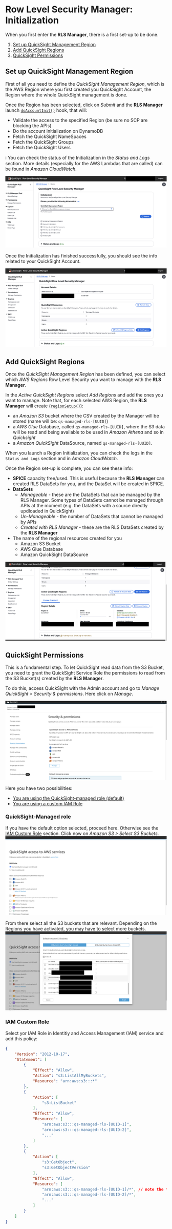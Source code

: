 # Row Level Security Manager: Initialization
When you first enter the **RLS Manager**, there is a first set-up to be done. 

1. [Set up QuickSight Management Region](#set-up-quicksight-management-region)
1. [Add QuickSight Regions](#add-quicksight-regions)
1. [QuickSight Permissions](#quicksight-permissions)

## Set up QuickSight Management Region
First of all you need to define the *QuickSight Management Region*, which is the AWS Region where you first created you QuickSight Account, the Region where the whole QuickSight management is done.

Once the Region has been selected, click on *Submit* and the **RLS Manager** launch [`doAccountInit()`](/Guide/hooks/doAccountInit.md) hook, that will: 
* Validate the access to the specified Region (be sure no SCP are blocking the APIs)
* Do the account initialization on DynamoDB
* Fetch the QuickSight NameSpaces
* Fetch the QuickSight Groups
* Fetch the QuickSight Users

:information_source: You can check the status of the Initialization in the *Status and Logs* section. More details (especially for the AWS Lambdas that are called) can be found in *Amazon CloudWatch*.

![Guide-Initialization.png](/Guide/images/Guide-Initialization.png)

Once the Initialization has finished successfully, you should see the info related to your QuickSight Account.

![Guide-Initialization.png](/Guide/images/Guide-InitializationSuccess.png)

## Add QuickSight Regions
Once the *QuickSight Management Region* has been defined, you can select which *AWS Regions* Row Level Security you want to manage with the **RLS Manager**.

In the *Active QuickSight Regions* select *Add Regions* and add the ones you want to manage. 
Note that, for each selected AWS Region, the **RLS Manager** will create ([`regionSetup()`](/Guide/hooks/regionSetup.md)):
* an *Amazon S3* bucket where the CSV created by the Manager will be stored (name will be: `qs-managed-rls-[UUID]`)
* a *AWS Glue* Database, called `qs-managed-rls-[UUID]`, where the S3 data will be read and being available to be used in *Amazon Athena* and so in *Quicksight*
* a *Amazon QuickSight* DataSource, named `qs-managed-rls-[UUID]`.

When you launch a Region Initialization, you can check the logs in the `Status and Logs` section and in *Amazon CloudWatch*.

Once the Region set-up is complete, you can see these info:
* **SPICE** capacity free/used. This is useful because the **RLS Manager** can created RLS DataSets for you, and the DataSet will be created in SPICE.
* **DataSets**
  * *Manageable* - these are the DataSets that can be managed by the RLS Manager. Some types of DataSets cannot be managed through APIs at the moment (e.g. the DataSets with a source directly updloaded in QuickSight)
  * *Un-Manageable* - the number of DataSets that cannot be managed by APIs
  * *Created with RLS Manager* - these are the RLS DataSets created by the **RLS Manager**
* The name of the regional resources created for you
  * Amazon S3 Bucket
  * AWS Glue Database
  * Amazon QuickSight DataSource

![Guide-Initialization.png](/Guide/images/Guide-InitializationActiveRegions.png)

## QuickSight Permissions
This is a fundamental step.
To let QuickSight read data from the S3 Bucket, you need to grant the QuickSight Service Role the permissions to read from the S3 Bucket(s) created by the **RLS Manager**.

To do this, access QuickSight with the Admin account and go to *Manage QuickSight > Security & permissions*. Here click on *Manage*.

![Guide-Initialization.png](/Guide/images/Guide-InitializationQSPermissions-1.png)

Here you have two possibilities:
* [You are using the QuickSight-managed role (default)](#quicksight-managed-role)
* [You are using a custom IAM Role](#iam-custom-role)

### QuickSight-Managed role
If you have the default option selected, proceed here. Otherwise see the [IAM Custom Role](#iam-custom-role) section.
Click now on *Amazon S3 > Select S3 Buckets*.
![Guide-Initialization.png](/Guide/images/Guide-InitializationQSPermissions-2.png)

From there select all the S3 buckets that are relevant. Depending on the Regions you have activated, you may have to select more buckets.
![Guide-Initialization.png](/Guide/images/Guide-InitializationQSPermissions-3.png)

### IAM Custom Role
Select yor IAM Role in Identitiy and Access Management (IAM) service and add this policy:
```json
{
    "Version": "2012-10-17",
    "Statement": [
        {
            "Effect": "Allow",
            "Action": "s3:ListAllMyBuckets",
            "Resource": "arn:aws:s3:::*"
        },
        {
            "Action": [
                "s3:ListBucket"
            ],
            "Effect": "Allow",
            "Resource": [
                "arn:aws:s3:::qs-managed-rls-[UUID-1]",
                "arn:aws:s3:::qs-managed-rls-[UUID-2]",
                "..."
            ]
        },
        {
            "Action": [
                "s3:GetObject",
                "s3:GetObjectVersion"
            ],
            "Effect": "Allow",
            "Resource": [
                "arn:aws:s3:::qs-managed-rls-[UUID-1]/*", // note the * here!
                "arn:aws:s3:::qs-managed-rls-[UUID-2]/*",
                "..."
            ]
        }
    ]
}
```